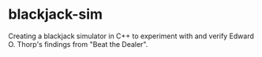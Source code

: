 # blackjack-sim
Creating a blackjack simulator in C++ to experiment with and verify Edward O. Thorp's findings from "Beat the Dealer".
